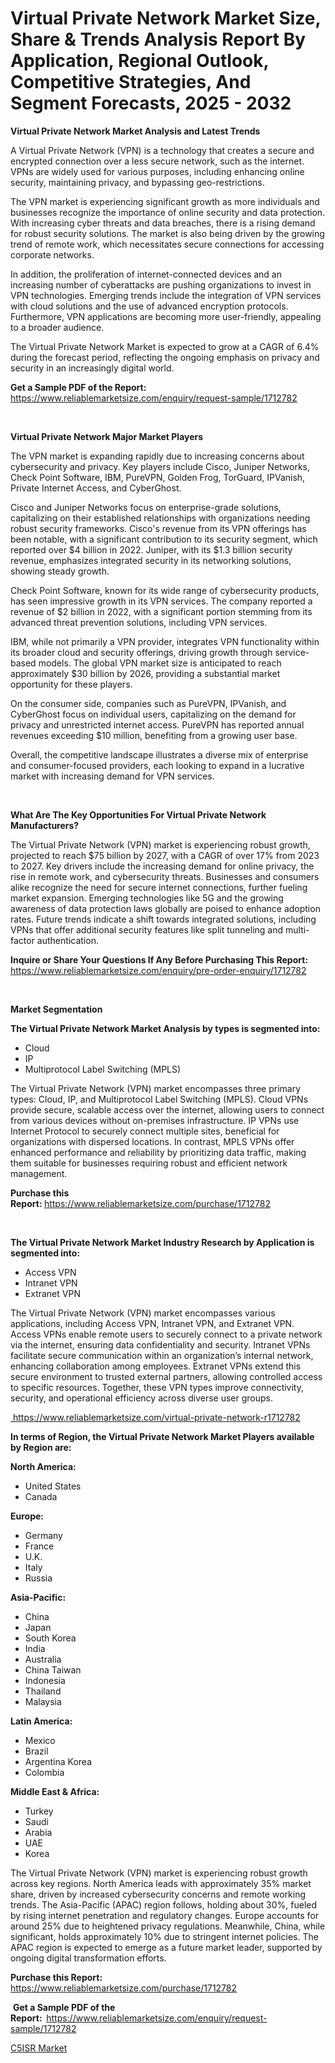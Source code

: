 <p><h1>Virtual Private Network Market Size, Share & Trends Analysis Report By Application, Regional Outlook, Competitive Strategies, And Segment Forecasts, 2025 - 2032</h1></p><p><strong>Virtual Private Network Market Analysis and Latest Trends</strong></p>
<p><p>A Virtual Private Network (VPN) is a technology that creates a secure and encrypted connection over a less secure network, such as the internet. VPNs are widely used for various purposes, including enhancing online security, maintaining privacy, and bypassing geo-restrictions. </p><p>The VPN market is experiencing significant growth as more individuals and businesses recognize the importance of online security and data protection. With increasing cyber threats and data breaches, there is a rising demand for robust security solutions. The market is also being driven by the growing trend of remote work, which necessitates secure connections for accessing corporate networks.</p><p>In addition, the proliferation of internet-connected devices and an increasing number of cyberattacks are pushing organizations to invest in VPN technologies. Emerging trends include the integration of VPN services with cloud solutions and the use of advanced encryption protocols. Furthermore, VPN applications are becoming more user-friendly, appealing to a broader audience. </p><p>The Virtual Private Network Market is expected to grow at a CAGR of 6.4% during the forecast period, reflecting the ongoing emphasis on privacy and security in an increasingly digital world.</p></p>
<p><strong>Get a Sample PDF of the Report:&nbsp;</strong> <a href="https://www.reliablemarketsize.com/enquiry/request-sample/1712782?utm_campaign=2482&utm_medium=2&utm_source=Github&utm_content=ia&utm_term=08042025&utm_id=virtual-private-network">https://www.reliablemarketsize.com/enquiry/request-sample/1712782</a></p>
<p>&nbsp;</p>
<p><strong>Virtual Private Network Major Market Players</strong></p>
<p><p>The VPN market is expanding rapidly due to increasing concerns about cybersecurity and privacy. Key players include Cisco, Juniper Networks, Check Point Software, IBM, PureVPN, Golden Frog, TorGuard, IPVanish, Private Internet Access, and CyberGhost. </p><p>Cisco and Juniper Networks focus on enterprise-grade solutions, capitalizing on their established relationships with organizations needing robust security frameworks. Cisco's revenue from its VPN offerings has been notable, with a significant contribution to its security segment, which reported over $4 billion in 2022. Juniper, with its $1.3 billion security revenue, emphasizes integrated security in its networking solutions, showing steady growth.</p><p>Check Point Software, known for its wide range of cybersecurity products, has seen impressive growth in its VPN services. The company reported a revenue of $2 billion in 2022, with a significant portion stemming from its advanced threat prevention solutions, including VPN services. </p><p>IBM, while not primarily a VPN provider, integrates VPN functionality within its broader cloud and security offerings, driving growth through service-based models. The global VPN market size is anticipated to reach approximately $30 billion by 2026, providing a substantial market opportunity for these players.</p><p>On the consumer side, companies such as PureVPN, IPVanish, and CyberGhost focus on individual users, capitalizing on the demand for privacy and unrestricted internet access. PureVPN has reported annual revenues exceeding $10 million, benefiting from a growing user base. </p><p>Overall, the competitive landscape illustrates a diverse mix of enterprise and consumer-focused providers, each looking to expand in a lucrative market with increasing demand for VPN services.</p></p>
<p>&nbsp;</p>
<p><strong>What Are The Key Opportunities For Virtual Private Network Manufacturers?</strong></p>
<p><p>The Virtual Private Network (VPN) market is experiencing robust growth, projected to reach $75 billion by 2027, with a CAGR of over 17% from 2023 to 2027. Key drivers include the increasing demand for online privacy, the rise in remote work, and cybersecurity threats. Businesses and consumers alike recognize the need for secure internet connections, further fueling market expansion. Emerging technologies like 5G and the growing awareness of data protection laws globally are poised to enhance adoption rates. Future trends indicate a shift towards integrated solutions, including VPNs that offer additional security features like split tunneling and multi-factor authentication.</p></p>
<p><strong>Inquire or Share Your Questions If Any Before Purchasing This Report:</strong> <a href="https://www.reliablemarketsize.com/enquiry/pre-order-enquiry/1712782?utm_campaign=2482&utm_medium=2&utm_source=Github&utm_content=ia&utm_term=08042025&utm_id=virtual-private-network">https://www.reliablemarketsize.com/enquiry/pre-order-enquiry/1712782</a></p>
<p>&nbsp;</p>
<p><strong>Market Segmentation</strong></p>
<p><strong>The Virtual Private Network Market Analysis by types is segmented into:</strong></p>
<p><ul><li>Cloud</li><li>IP</li><li>Multiprotocol Label Switching (MPLS)</li></ul></p>
<p><p>The Virtual Private Network (VPN) market encompasses three primary types: Cloud, IP, and Multiprotocol Label Switching (MPLS). Cloud VPNs provide secure, scalable access over the internet, allowing users to connect from various devices without on-premises infrastructure. IP VPNs use Internet Protocol to securely connect multiple sites, beneficial for organizations with dispersed locations. In contrast, MPLS VPNs offer enhanced performance and reliability by prioritizing data traffic, making them suitable for businesses requiring robust and efficient network management.</p></p>
<p><strong>Purchase this Report:&nbsp;</strong><a href="https://www.reliablemarketsize.com/purchase/1712782?utm_campaign=2482&utm_medium=2&utm_source=Github&utm_content=ia&utm_term=08042025&utm_id=virtual-private-network">https://www.reliablemarketsize.com/purchase/1712782</a></p>
<p>&nbsp;</p>
<p><strong>The Virtual Private Network Market Industry Research by Application is segmented into:</strong></p>
<p><ul><li>Access VPN</li><li>Intranet VPN</li><li>Extranet VPN</li></ul></p>
<p><p>The Virtual Private Network (VPN) market encompasses various applications, including Access VPN, Intranet VPN, and Extranet VPN. Access VPNs enable remote users to securely connect to a private network via the internet, ensuring data confidentiality and security. Intranet VPNs facilitate secure communication within an organization’s internal network, enhancing collaboration among employees. Extranet VPNs extend this secure environment to trusted external partners, allowing controlled access to specific resources. Together, these VPN types improve connectivity, security, and operational efficiency across diverse user groups.</p></p>
<p><a href="https://www.reliablemarketsize.com/virtual-private-network-r1712782?utm_campaign=2482&utm_medium=2&utm_source=Github&utm_content=ia&utm_term=08042025&utm_id=virtual-private-network">&nbsp;https://www.reliablemarketsize.com/virtual-private-network-r1712782</a></p>
<p><strong>In terms of Region, the Virtual Private Network Market Players available by Region are:</strong></p>
<p>
    <p> <strong> North America: </strong>
        <ul>
            <li>United States</li>
            <li>Canada</li>
        </ul>
        </p> 
    <p> <strong> Europe: </strong>
        <ul>
            <li>Germany</li>
            <li>France</li>
            <li>U.K.</li>
            <li>Italy</li>
            <li>Russia</li>
        </ul>
        </p> 
    <p> <strong> Asia-Pacific: </strong>
        <ul>
            <li>China</li>
            <li>Japan</li>
            <li>South Korea</li>
            <li>India</li>
            <li>Australia</li>
            <li>China Taiwan</li>
            <li>Indonesia</li>
            <li>Thailand</li>
            <li>Malaysia</li>
        </ul>
        </p> 
    <p> <strong> Latin America: </strong>
        <ul>
            <li>Mexico</li>
            <li>Brazil</li>
            <li>Argentina Korea</li>
            <li>Colombia</li>
        </ul>
        </p> 
    <p> <strong> Middle East & Africa: </strong>
        <ul>
            <li>Turkey</li>
            <li>Saudi</li>
            <li>Arabia</li>
            <li>UAE</li>
            <li>Korea</li>
        </ul>
    </p>
    </p>
<p><p>The Virtual Private Network (VPN) market is experiencing robust growth across key regions. North America leads with approximately 35% market share, driven by increased cybersecurity concerns and remote working trends. The Asia-Pacific (APAC) region follows, holding about 30%, fueled by rising internet penetration and regulatory changes. Europe accounts for around 25% due to heightened privacy regulations. Meanwhile, China, while significant, holds approximately 10% due to stringent internet policies. The APAC region is expected to emerge as a future market leader, supported by ongoing digital transformation efforts.</p></p>
<p><strong>Purchase this Report: </strong><a href="https://www.reliablemarketsize.com/purchase/1712782?utm_campaign=2482&utm_medium=2&utm_source=Github&utm_content=ia&utm_term=08042025&utm_id=virtual-private-network">https://www.reliablemarketsize.com/purchase/1712782</a></p>
<p>&nbsp;<strong>Get a Sample PDF of the Report:&nbsp;&nbsp;</strong><a href="https://www.reliablemarketsize.com/enquiry/request-sample/1712782?utm_campaign=2482&utm_medium=2&utm_source=Github&utm_content=ia&utm_term=08042025&utm_id=virtual-private-network">https://www.reliablemarketsize.com/enquiry/request-sample/1712782</a></p>
<p><strong></strong></p>
<p><p><a href="https://github.com/hartsockdonnette82/Market-Research-Report-List-1/blob/main/c5isr-market.md?utm_campaign=2482&utm_medium=2&utm_source=Github&utm_content=ia&utm_term=08042025&utm_id=virtual-private-network">C5ISR Market</a></p></p>